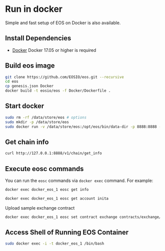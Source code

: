 # Run in docker

Simple and fast setup of EOS on Docker is also available.

## Install Dependencies
 - [Docker](https://docs.docker.com) Docker 17.05 or higher is required

## Build eos image

```bash
git clone https://github.com/EOSIO/eos.git --recursive
cd eos
cp genesis.json Docker
docker build -t eosio/eos -f Docker/Dockerfile .
```

## Start docker

```bash
sudo rm -rf /data/store/eos # options
sudo mkdir -p /data/store/eos
sudo docker run -v /data/store/eos:/opt/eos/bin/data-dir -p 8888:8888 -p 9876:9876 -t eosio/eos
```

## Get chain info

```bash
curl http://127.0.0.1:8888/v1/chain/get_info
```

## Execute eosc commands

You can run the `eosc` commands via `docker exec` command. For example:

```bash
docker exec docker_eos_1 eosc get info
```

```bash
docker exec docker_eos_1 eosc get account inita
```

Upload sample exchange contract

```bash
docker exec docker_eos_1 eosc set contract exchange contracts/exchange/exchange.wast contracts/exchange/exchange.abi
```

## Access Shell of Running EOS Container

```bash
sudo docker exec -i -t docker_eos_1 /bin/bash
```